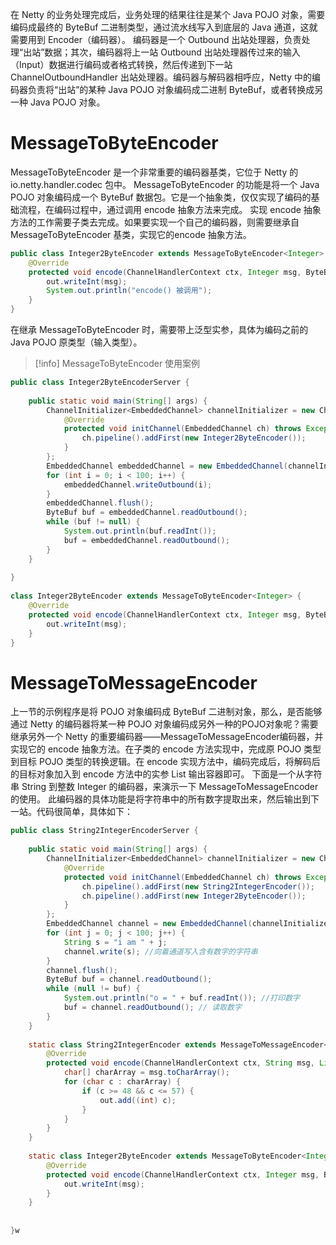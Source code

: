 在 Netty 的业务处理完成后，业务处理的结果往往是某个 Java POJO 对象，需要编码成最终的 ByteBuf 二进制类型，通过流水线写入到底层的 Java 通道，这就需要用到 Encoder（编码器）。
编码器是一个 Outbound 出站处理器，负责处理“出站”数据；其次，编码器将上一站 Outbound 出站处理器传过来的输入（Input）数据进行编码或者格式转换，然后传递到下一站 ChannelOutboundHandler 出站处理器。编码器与解码器相呼应，Netty 中的编码器负责将“出站”的某种 Java POJO 对象编码成二进制 ByteBuf，或者转换成另一种 Java POJO 对象。
# MessageToByteEncoder
MessageToByteEncoder 是一个非常重要的编码器基类，它位于 Netty 的 io.netty.handler.codec 包中。
MessageToByteEncoder 的功能是将一个 Java POJO 对象编码成一个 ByteBuf 数据包。它是一个抽象类，仅仅实现了编码的基础流程，在编码过程中，通过调用 encode 抽象方法来完成。
实现 encode 抽象方法的工作需要子类去完成。如果要实现一个自己的编码器，则需要继承自 MessageToByteEncoder 基类，实现它的encode 抽象方法。
```java
public class Integer2ByteEncoder extends MessageToByteEncoder<Integer> {  
    @Override  
    protected void encode(ChannelHandlerContext ctx, Integer msg, ByteBuf out) throws Exception {  
        out.writeInt(msg);  
        System.out.println("encode() 被调用");  
    }  
}
```
在继承 MessageToByteEncoder 时，需要带上泛型实参，具体为编码之前的 Java POJO 原类型（输入类型）。

>[!info] MessageToByteEncoder 使用案例
```java
public class Integer2ByteEncoderServer {  
  
    public static void main(String[] args) {  
        ChannelInitializer<EmbeddedChannel> channelInitializer = new ChannelInitializer<EmbeddedChannel>() {  
            @Override  
            protected void initChannel(EmbeddedChannel ch) throws Exception {  
                ch.pipeline().addFirst(new Integer2ByteEncoder());  
            }  
        };  
        EmbeddedChannel embeddedChannel = new EmbeddedChannel(channelInitializer);  
        for (int i = 0; i < 100; i++) {  
            embeddedChannel.writeOutbound(i);  
        }  
        embeddedChannel.flush();  
        ByteBuf buf = embeddedChannel.readOutbound();  
        while (buf != null) {  
            System.out.println(buf.readInt());  
            buf = embeddedChannel.readOutbound();  
        }  
    }  
  
}  
  
class Integer2ByteEncoder extends MessageToByteEncoder<Integer> {  
    @Override  
    protected void encode(ChannelHandlerContext ctx, Integer msg, ByteBuf out) throws Exception {  
        out.writeInt(msg);  
    }  
}
```
# MessageToMessageEncoder
上一节的示例程序是将 POJO 对象编码成 ByteBuf 二进制对象，那么，是否能够通过 Netty 的编码器将某一种 POJO 对象编码成另外一种的POJO对象呢？需要继承另外一个 Netty 的重要编码器——MessageToMessageEncoder编码器，并实现它的 encode 抽象方法。在子类的 encode 方法实现中，完成原 POJO 类型到目标 POJO 类型的转换逻辑。在 encode 实现方法中，编码完成后，将解码后的目标对象加入到 encode 方法中的实参 List 输出容器即可。
下面是一个从字符串 String 到整数 Integer 的编码器，来演示一下 MessageToMessageEncoder 的使用。
此编码器的具体功能是将字符串中的所有数字提取出来，然后输出到下一站。代码很简单，具体如下：
```java
public class String2IntegerEncoderServer {  
  
    public static void main(String[] args) {  
        ChannelInitializer<EmbeddedChannel> channelInitializer = new ChannelInitializer<EmbeddedChannel>() {  
            @Override  
            protected void initChannel(EmbeddedChannel ch) throws Exception {  
                ch.pipeline().addFirst(new String2IntegerEncoder());  
                ch.pipeline().addFirst(new Integer2ByteEncoder());  
            }  
        };  
        EmbeddedChannel channel = new EmbeddedChannel(channelInitializer);  
        for (int j = 0; j < 100; j++) {  
            String s = "i am " + j;  
            channel.write(s); //向着通道写入含有数字的字符串  
        }  
        channel.flush();  
        ByteBuf buf = channel.readOutbound();  
        while (null != buf) {  
            System.out.println("o = " + buf.readInt()); //打印数字  
            buf = channel.readOutbound(); // 读取数字  
        }  
    }  
  
    static class String2IntegerEncoder extends MessageToMessageEncoder<String> {  
        @Override  
        protected void encode(ChannelHandlerContext ctx, String msg, List<Object> out) throws Exception {  
            char[] charArray = msg.toCharArray();  
            for (char c : charArray) {  
                if (c >= 48 && c <= 57) {  
                    out.add((int) c);  
                }  
            }  
        }  
    }  
  
    static class Integer2ByteEncoder extends MessageToByteEncoder<Integer> {  
        @Override  
        protected void encode(ChannelHandlerContext ctx, Integer msg, ByteBuf out) throws Exception {  
            out.writeInt(msg);  
        }  
    }  
  
  
}w
```